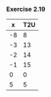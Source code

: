 ### Exercise 2.19
| x  | T2U |
| -- | --- |
| -8 | 8   |
| -3 | 13  |
| -2 | 14  |
| -1 | 15  |
|  0 | 0   |
|  5 | 5   |
